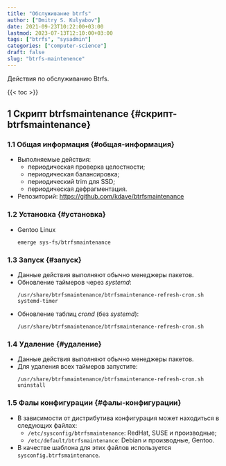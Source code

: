 ```yaml
---
title: "Обслуживание btrfs"
author: ["Dmitry S. Kulyabov"]
date: 2021-09-23T10:22:00+03:00
lastmod: 2023-07-13T12:10:00+03:00
tags: ["btrfs", "sysadmin"]
categories: ["computer-science"]
draft: false
slug: "btrfs-maintenence"
---
```


Действия по обслуживанию Btrfs.

<!--more-->

{{< toc >}}


## <span class="section-num">1</span> Скрипт btrfsmaintenance {#скрипт-btrfsmaintenance}


### <span class="section-num">1.1</span> Общая информация {#общая-информация}

-   Выполняемые действия:
    -   периодическая проверка целостности;
    -   периодическая балансировка;
    -   периодический trim для SSD;
    -   периодическая дефрагментация.
-   Репозиторий: <https://github.com/kdave/btrfsmaintenance>


### <span class="section-num">1.2</span> Установка {#установка}

-   Gentoo Linux
    ```shell
    emerge sys-fs/btrfsmaintenance
    ```


### <span class="section-num">1.3</span> Запуск {#запуск}

-   Данные действия выполняют обычно менеджеры пакетов.
-   Обновление таймеров через _systemd_:
    ```shell
    /usr/share/btrfsmaintenance/btrfsmaintenance-refresh-cron.sh systemd-timer
    ```
-   Обновление таблиц _crond_ (без _systemd_):
    ```shell
    /usr/share/btrfsmaintenance/btrfsmaintenance-refresh-cron.sh
    ```


### <span class="section-num">1.4</span> Удаление {#удаление}

-   Данные действия выполняют обычно менеджеры пакетов.
-   Для удаления всех таймеров запустите:
    ```shell
    /usr/share/btrfsmaintenance/btrfsmaintenance-refresh-cron.sh uninstall
    ```


### <span class="section-num">1.5</span> Фалы конфигурации {#фалы-конфигурации}

-   В зависимости от дистрибутива конфигурация может находиться в следующих файлах:
    -   `/etc/sysconfig/btrfsmaintenance`: RedHat, SUSE и производные;
    -   `/etc/default/btrfsmaintenance`: Debian и производные, Gentoo.
-   В качестве шаблона для этих файлов используется `sysconfig.btrfsmaintenance`.
